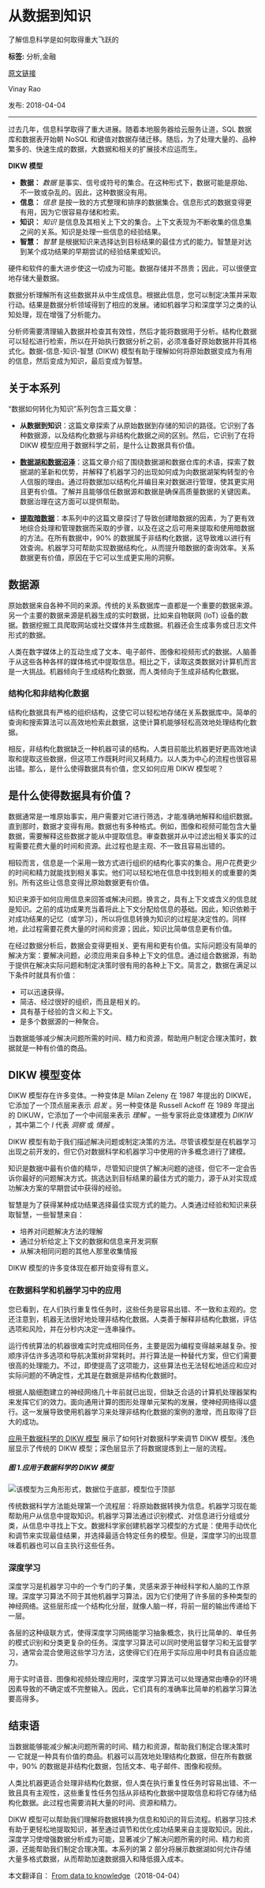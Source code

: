 # 从数据到知识
了解信息科学是如何取得重大飞跃的

**标签:** 分析,金融

[原文链接](https://developer.ibm.com/zh/articles/ba-data-becomes-knowledge-1/)

Vinay Rao

发布: 2018-04-04

* * *

过去几年，信息科学取得了重大进展。随着本地服务器给云服务让道，SQL 数据库和数据表开始朝 NoSQL 和键值对数据存储迁移。随后，为了处理大量的、品种繁多的、快速生成的数据，大数据和相关的扩展技术应运而生。

**DIKW 模型**

- **数据：** _数据_ 是事实、信号或符号的集合。在这种形式下，数据可能是原始、不一致或杂乱的。因此，这种数据没有用。
- **信息：** _信息_ 是按一致的方式整理和排序的数据集合。信息形式的数据变得更有用，因为它很容易存储和检索。
- **知识：** _知识_ 是信息及其相关上下文的集合。上下文表现为不断收集的信息集之间的关系。知识是处理一些信息的经验结果。
- **智慧：** _智慧_ 是根据知识来选择达到目标结果的最佳方式的能力。智慧是对达到某个成功结果的早期尝试的经验结果或知识。

硬件和软件的重大进步使这一切成为可能。数据存储并不昂贵；因此，可以很便宜地存储大量数据。

数据分析理解所有这些数据并从中生成信息。根据此信息，您可以制定决策并采取行动。结果是数据分析领域得到了相应的发展。诸如机器学习和深度学习之类的认知处理，现在增强了分析能力。

分析师需要清理输入数据并检查其有效性，然后才能将数据用于分析。结构化数据可以轻松进行检索，所以在开始执行数据分析之前，必须准备好原始数据并将其格式化。数据-信息-知识-智慧 (DIKW) 模型有助于理解如何将原始数据变成为有用的信息，然后变成为知识，最后变成为智慧。

## 关于本系列

“数据如何转化为知识”系列包含三篇文章：

- **从数据到知识**：这篇文章探索了从原始数据到存储的知识的路径。它识别了各种数据源，以及结构化数据与非结构化数据之间的区别。然后，它识别了在将 DIKW 模型应用于数据科学之前，是什么让数据具有价值。

- **[数据湖和数据沼泽](https://www.ibm.com/developerworks/cn/analytics/library/ba-data-becomes-knowledge-2/index.html)**：这篇文章介绍了围绕数据湖和数据仓库的术语，探索了数据湖的革新和优势，并解释了机器学习的出现如何成为向数据湖架构转型的令人信服的理由。通过将数据加以结构化并编目来对数据进行管理，使其更实用且更有价值。了解并且能够信任数据源和数据是确保高质量数据的关键因素。数据治理在这方面可以提供帮助。

- **[提取暗数据](https://www.ibm.com/developerworks/cn/analytics/library/ba-data-becomes-knowledge-3/index.html)**：本系列中的这篇文章探讨了导致创建暗数据的因素，为了更有效地综合处理和管理数据而采取的步骤，以及在这之后可用来提取和使用暗数据的方法。在所有数据中，90% 的数据属于非结构化数据，这导致难以进行有效查询。机器学习可帮助实现数据结构化，从而提升暗数据的查询效率。关系数据更有价值，原因在于它可以生成更实用的洞察。


## 数据源

原始数据来自各种不同的来源。传统的关系数据库一直都是一个重要的数据来源。另一个主要的数据来源是机器生成的实时数据，比如来自物联网 (IoT) 设备的数据。数据挖掘工具爬取网站或社交媒体并生成数据。机器还会生成事务或日志文件形式的数据。

人类在数字媒体上的互动生成了文本、电子邮件、图像和视频形式的数据。人脑善于从这些各种各样的媒体格式中提取信息。相比之下，读取这类数据对计算机而言是一大挑战。机器倾向于生成结构化数据，而人类倾向于生成非结构化数据。

### 结构化和非结构化数据

结构化数据具有严格的组织结构，这使它可以轻松地存储在关系数据库中。简单的查询和搜索算法可以高效地检索此数据，这使计算机能够轻松高效地处理结构化数据。

相反，非结构化数据缺乏一种机器可读的结构。人类目前能比机器更好更高效地读取和提取这些数据，但这项工作既耗时间又耗精力。以人类为中心的流程也很容易出错。那么，是什么使得数据具有价值，您又如何应用 DIKW 模型呢？

## 是什么使得数据具有价值？

数据通常是一堆原始事实，用户需要对它进行筛选，才能准确地解释和组织数据。直到那时，数据才变得有用。数据也有多种格式。例如，图像和视频可能包含大量数据，需要解释这些数据才能从中提取信息。审查数据并从中过滤出相关事实的过程需要花费大量的时间和资源。此过程也是主观、不一致且容易出错的。

相较而言，信息是一个采用一致方式进行组织的结构化事实的集合。用户花费更少的时间和精力就能找到相关事实。他们可以轻松地在信息中找到相关的或重要的类别。所有这些让信息变得比原始数据更有价值。

知识来源于如何应用信息来回答或解决问题。换言之，具有上下文或含义的信息就是知识。之前的成功成果充当着将此上下文分配给信息的基础。因此，知识依赖于对成功结果的记忆（或学习），所以将信息转换为知识的过程是决定性的。同样地，此过程需要花费大量的时间和资源；因此，知识比简单信息更有价值。

在经过数据分析后，数据会变得更相关、更有用和更有价值。实际问题没有简单的解决方案：要解决问题，必须应用来自多种上下文的信息。通过组合数据源，有助于提供在解决实际问题和制定决策时很有用的各种上下文。简言之，数据在满足以下条件时就具有价值：

- 可以迅速获得。
- 简洁、经过很好的组织，而且是相关的。
- 具有基于经验的含义和上下文。
- 是多个数据源的一种聚合。

当数据能够减少解决问题所需的时间、精力和资源，帮助用户制定合理决策时，数据就是一种有价值的商品。

## DIKW 模型变体

DIKW 模型存在许多变体。一种变体是 Milan Zeleny 在 1987 年提出的 DIKWE，它添加了一个顶点层来表示 _启发_ 。另一种变体是 Russell Ackoff 在 1989 年提出的 DIKUW，它添加了一个中间层来表示 _理解_ 。一些专家将此变体建模为 _DIKIW_ ，其中第二个 _I_ 代表 _洞察_ 或 _情报_ 。

DIKW 模型有助于我们描述解决问题或制定决策的方法。尽管该模型是在机器学习出现之前开发的，但它仍对数据科学和机器学习中使用的许多概念进行了建模。

知识是数据中最有价值的精华，尽管知识提供了解决问题的途径，但它不一定会告诉你最好的问题解决方式。挑选达到目标结果的最佳方式的能力，源于从对实现成功解决方案的早期尝试中获得的经验。

智慧是为了获得某种成功结果选择最佳实现方式的能力。人类通过经验和知识来获取智慧，一些智慧来自：

- 培养对问题解决方法的理解
- 通过分析给定上下文的数据和信息来开发洞察
- 从解决相同问题的其他人那里收集情报

DIKW 模型的许多变体现在都开始变得有意义。

### 在数据科学和机器学习中的应用

您已看到，在人们执行重复性任务时，这些任务是容易出错、不一致和主观的。您还注意到，机器无法很好地处理非结构化数据。人类善于解释非结构化数据，评估选项和风险，并在分秒内决定一连串操作。

运行传统算法的机器很难实时完成相同任务，主要是因为编程变得越来越复杂。按顺序评估许多选项和导航决策树非常耗时。并行算法是一种替代方案，但它们需要很高的处理能力。不过，即使提高了这项能力，这些算法也无法轻松地适应和应对实际问题的不确定性，尤其是在数据是非结构化数据时。

根据人脑细胞建立的神经网络几十年前就已出现，但缺乏合适的计算机处理器架构来发挥它们的效力。面向通用计算的图形处理单元架构的发展，使神经网络得以盛行。这一发展导致使用机器学习来处理非结构化数据的案例的激增，而且取得了巨大的成功。

[应用于数据科学的 DIKW 模型](#应用于数据科学的-dikw-模型) 展示了如何针对数据科学来调节 DIKW 模型。浅色层显示了传统的 DIKW 模型；深色层显示了将数据提炼到上一层的流程。

##### 图 1.应用于数据科学的 DIKW 模型

![该模型为三角形形式，数据位于底部，模型位于顶部](../ibm_articles_img/ba-data-becomes-knowledge-1_images_Figure01.png)

传统数据科学方法能处理第一个流程层：将原始数据转换为信息。机器学习现在能帮助用户从信息中提取知识。机器学习算法通过识别模式、对信息进行分组或分类，从信息中寻找上下文。数据科学家创建机器学习模型的方式是：使用手动优化和调节来实现最佳结果，并选择最适合特定任务的模型。但是，深度学习的出现意味着机器也可以自主执行这些任务。

### 深度学习

深度学习是机器学习中的一个专门的子集，灵感来源于神经科学和人脑的工作原理。深度学习算法不同于其他机器学习算法，因为它们使用了许多层的多种类型的神经网络。这些层形成一个结构化分层，就像人脑一样，将前一层的输出传递给下一层。

各层的这种级联方式，使得深度学习网络能学习抽象概念，执行比简单的、单任务的模式识别和分类更复杂的任务。深度学习算法可以同时使用监督学习和无监督学习，通常会混合使用这些学习方法，这使得它们在用于实际应用中时具有自适应能力。

用于实时语音、图像和视频处理应用时，深度学习算法可以处理通常由嘈杂的环境因素导致的不确定或不完整输入。因此，它们具有的准确率比简单的机器学习算法要高得多。

## 结束语

当数据能够能减少解决问题所需的时间、精力和资源，帮助我们制定合理决策时 — 它就是一种具有价值的商品。机器可以高效地处理结构化数据，但在所有数据中，90% 的数据是非结构化数据，包括文本、电子邮件、图像和视频。

人类比机器更适合处理非结构化数据，但人类在执行重复性任务时容易出错、不一致且具有主观性，这些重复性任务包括从非结构化数据中提取信息和将它存储为结构化数据。此过程也需要消耗大量的时间、资源和精力。

DIKW 模型可以帮助我们理解将数据转换为信息和知识的背后流程。机器学习技术有助于更轻松地提取知识，甚至通过调节和优化成功结果来自主提取知识。因此，深度学习使增强数据分析成为可能，显著减少了解决问题所需的时间、精力和资源，还能帮助我们制定合理决策。本系列的第 2 部分将展示数据湖如何允许存储大量多格式数据，从而帮助加速数据摄入和降低摄入成本。

本文翻译自： [From data to knowledge](https://www.ibm.com/developerworks/library/ba-data-becomes-knowledge-1/)（2018-04-04）